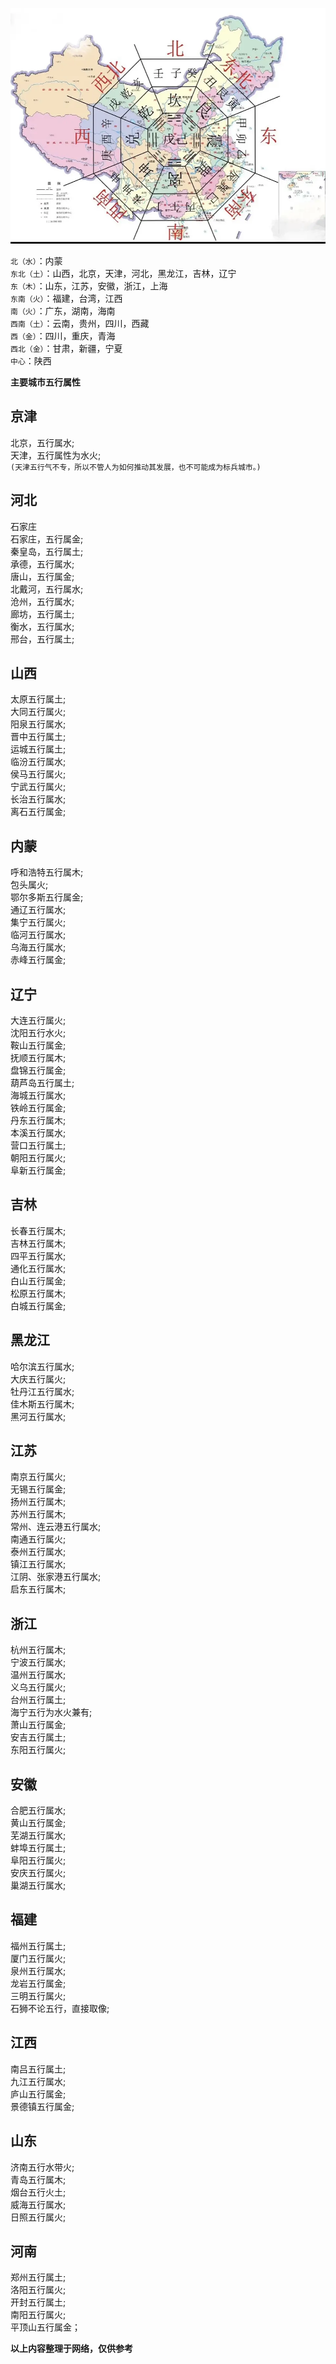 ![二十四山图](../pictures/二十四山.jpg)

`北（水）`：内蒙  
`东北（土）`：山西，北京，天津，河北，黑龙江，吉林，辽宁  
`东（木）`：山东，江苏，安徽，浙江，上海  
`东南（火）`：福建，台湾，江西  
`南（火）`：广东，湖南，海南  
`西南（土）`：云南，贵州，四川，西藏  
`西（金）`：四川，重庆，青海  
`西北（金）`：甘肃，新疆，宁夏  
`中心`：陕西  

**主要城市五行属性**
## 京津

北京，五行属水;  
天津，五行属性为水火;  
`(天津五行气不专，所以不管人为如何推动其发展，也不可能成为标兵城市。)`

## 河北

石家庄  
石家庄，五行属金;  
秦皇岛，五行属土;  
承德，五行属水;  
唐山，五行属金;  
北戴河，五行属水;  
沧州，五行属水;  
廊坊，五行属土;  
衡水，五行属水;  
邢台，五行属土;  

## 山西

太原五行属土;  
大同五行属火;  
阳泉五行属水;  
晋中五行属土;  
运城五行属土;  
临汾五行属水;  
侯马五行属火;  
宁武五行属火;  
长治五行属水;  
离石五行属金;  

## 内蒙

呼和浩特五行属木;  
包头属火;  
鄂尔多斯五行属金;  
通辽五行属水;  
集宁五行属火;  
临河五行属水;  
乌海五行属水;  
赤峰五行属金;  

## 辽宁

大连五行属火;  
沈阳五行水火;  
鞍山五行属金;  
抚顺五行属木;  
盘锦五行属金;  
葫芦岛五行属土;  
海城五行属水;  
铁岭五行属金;  
丹东五行属木;  
本溪五行属水;  
营口五行属土;  
朝阳五行属火;  
阜新五行属金;  

## 吉林

长春五行属木;  
吉林五行属木;  
四平五行属水;  
通化五行属水;  
白山五行属金;  
松原五行属木;  
白城五行属金;  

## 黑龙江

哈尔滨五行属水;  
大庆五行属火;  
牡丹江五行属水;  
佳木斯五行属木;  
黑河五行属水;  

## 江苏

南京五行属火;  
无锡五行属金;  
扬州五行属木;  
苏州五行属木;  
常州、连云港五行属水;  
南通五行属火;  
泰州五行属水;  
镇江五行属水;  
江阴、张家港五行属水;  
启东五行属木;  

## 浙江

杭州五行属木;  
宁波五行属水;  
温州五行属水;  
义乌五行属火;  
台州五行属土;  
海宁五行为水火兼有;  
萧山五行属金;  
安吉五行属土;  
东阳五行属火;  

## 安徽

合肥五行属水;  
黄山五行属金;  
芜湖五行属水;  
蚌埠五行属土;  
阜阳五行属火;  
安庆五行属火;  
巢湖五行属水;  

## 福建

福州五行属土;  
厦门五行属火;  
泉州五行属水;  
龙岩五行属金;  
三明五行属火;  
石狮不论五行，直接取像;  

## 江西

南吕五行属土;  
九江五行属水;  
庐山五行属金;  
景德镇五行属金;  

## 山东

济南五行水带火;  
青岛五行属木;  
烟台五行火土;  
威海五行属水;  
日照五行属火;  

## 河南

郑州五行属土;  
洛阳五行属火;  
开封五行属土;  
南阳五行属火;  
平顶山五行属金；  

**以上内容整理于网络，仅供参考**
